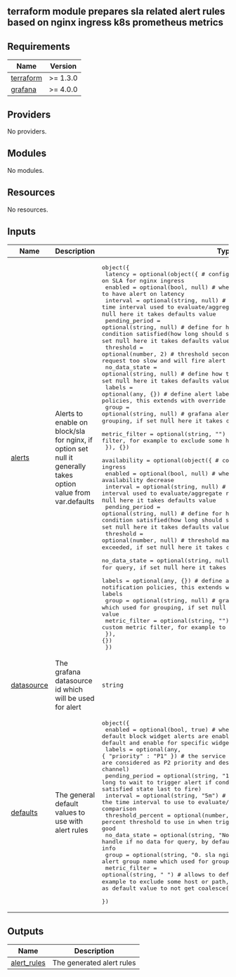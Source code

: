 ## terraform module prepares sla related alert rules based on nginx ingress k8s prometheus metrics
<!-- BEGINNING OF PRE-COMMIT-TERRAFORM DOCS HOOK -->
## Requirements

| Name | Version |
|------|---------|
| <a name="requirement_terraform"></a> [terraform](#requirement\_terraform) | >= 1.3.0 |
| <a name="requirement_grafana"></a> [grafana](#requirement\_grafana) | >= 4.0.0 |

## Providers

No providers.

## Modules

No modules.

## Resources

No resources.

## Inputs

| Name | Description | Type | Default | Required |
|------|-------------|------|---------|:--------:|
| <a name="input_alerts"></a> [alerts](#input\_alerts) | Alerts to enable on block/sla for nginx, if option set null it generally takes option value from var.defaults | <pre>object({<br/>    latency = optional(object({               # configure latency on SLA for nginx ingress<br/>      enabled        = optional(bool, null)   # whether to have alert on latency<br/>      interval       = optional(string, null) # the time interval used to evaluate/aggregate restart count, if set `null` here it takes  defaults value<br/>      pending_period = optional(string, null) # define for how long to wait to trigger alert if condition satisfied(how long should satisfied state last to fire), if set `null` here it takes  defaults value<br/>      threshold      = optional(number, 2)    # threshold seconds above which it will consider request too slow and will fire alert<br/>      no_data_state  = optional(string, null) # define how to handle if no data for query, if set `null` here it takes  defaults value<br/>      labels         = optional(any, {})      # define alert labels to filter in notification policies, this extends with override the defaults labels<br/>      group          = optional(string, null) # grafana alert group name which used for grouping, if set `null` here it takes  defaults value<br/>      metric_filter  = optional(string, "")   # allows to define custom metric filter, for example to exclude some host or path<br/>    }), {})<br/>    availability = optional(object({          # configure availability for nginx ingress<br/>      enabled        = optional(bool, null)   # whether to have alert on availability decrease<br/>      interval       = optional(string, null) # the time interval used to evaluate/aggregate restart count, if set `null` here it takes  defaults value<br/>      pending_period = optional(string, null) # define for how long to wait to trigger alert if condition satisfied(how long should satisfied state last to fire), if set `null` here it takes  defaults value<br/>      threshold      = optional(number, null) # threshold max percent to fire the alert if exceeded, if set `null` here it takes defaults labels<br/>      no_data_state  = optional(string, null) # define how to handle if no data for query, if set `null` here it takes  defaults value<br/>      labels         = optional(any, {})      # define alert labels to filter in notification policies, this extends with override the defaults labels<br/>      group          = optional(string, null) # grafana alert group name which used for grouping, if set `null` here it takes  defaults value<br/>      metric_filter  = optional(string, "")   # allows to define custom metric filter, for example to exclude some host or path<br/>    }), {})<br/>  })</pre> | `{}` | no |
| <a name="input_datasource"></a> [datasource](#input\_datasource) | The grafana datasource id which will be used for alert | `string` | `"prometheus"` | no |
| <a name="input_defaults"></a> [defaults](#input\_defaults) | The general default values to use with alert rules | <pre>object({<br/>    enabled           = optional(bool, true)                     # whether by default block widget alerts are enabled, it allows to disable alert by default and enable for specific widget only<br/>    labels            = optional(any, { "priority" : "P1" })     # the service level monitoring alarms generally are considered as P2 priority and desired to be sent to slack channel)<br/>    pending_period    = optional(string, "1m")                   # define for how long to wait to trigger alert if condition satisfied(how long should satisfied state last to fire)<br/>    interval          = optional(string, "5m")                   # the time interval to use to evaluate/aggregate/rate metric for comparison<br/>    threshold_percent = optional(number, 99)                     # the min percent threshold to use in when triggering alerts, higher values are good<br/>    no_data_state     = optional(string, "NoData")               # define how to handle if no data for query, by default it will fire alert with no data info<br/>    group             = optional(string, "0. sla nginx ingress") # grafana alert group name which used for grouping<br/>    metric_filter     = optional(string, " ")                    # allows to define custom metric filter, for example to exclude some host or path, we specially set `" "` as default value to not get coalesce() function failures<br/>  })</pre> | `{}` | no |

## Outputs

| Name | Description |
|------|-------------|
| <a name="output_alert_rules"></a> [alert\_rules](#output\_alert\_rules) | The generated alert rules |
<!-- END OF PRE-COMMIT-TERRAFORM DOCS HOOK -->
